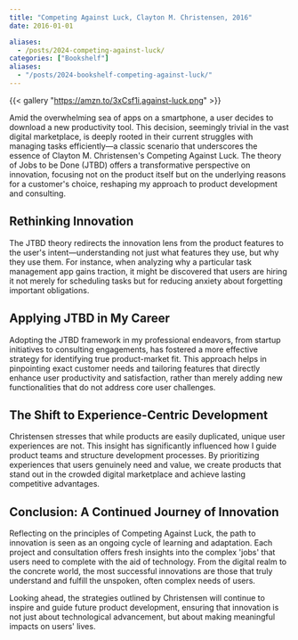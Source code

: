 ```yaml
---
title: "Competing Against Luck, Clayton M. Christensen, 2016"
date: 2016-01-01

aliases:
  - /posts/2024-competing-against-luck/
categories: ["Bookshelf"]
aliases:
  - "/posts/2024-bookshelf-competing-against-luck/"
---
```


{{< gallery "https://amzn.to/3xCsf1i,against-luck.png" >}}

Amid the overwhelming sea of apps on a smartphone, a user decides to download a new productivity tool. This decision, seemingly trivial in the vast digital marketplace, is deeply rooted in their current struggles with managing tasks efficiently—a classic scenario that underscores the essence of Clayton M. Christensen's Competing Against Luck. The theory of Jobs to be Done (JTBD) offers a transformative perspective on innovation, focusing not on the product itself but on the underlying reasons for a customer's choice, reshaping my approach to product development and consulting.

## Rethinking Innovation

The JTBD theory redirects the innovation lens from the product features to the user's intent—understanding not just what features they use, but why they use them. For instance, when analyzing why a particular task management app gains traction, it might be discovered that users are hiring it not merely for scheduling tasks but for reducing anxiety about forgetting important obligations.

## Applying JTBD in My Career

Adopting the JTBD framework in my professional endeavors, from startup initiatives to consulting engagements, has fostered a more effective strategy for identifying true product-market fit. This approach helps in pinpointing exact customer needs and tailoring features that directly enhance user productivity and satisfaction, rather than merely adding new functionalities that do not address core user challenges.

## The Shift to Experience-Centric Development

Christensen stresses that while products are easily duplicated, unique user experiences are not. This insight has significantly influenced how I guide product teams and structure development processes. By prioritizing experiences that users genuinely need and value, we create products that stand out in the crowded digital marketplace and achieve lasting competitive advantages.

## Conclusion: A Continued Journey of Innovation

Reflecting on the principles of Competing Against Luck, the path to innovation is seen as an ongoing cycle of learning and adaptation. Each project and consultation offers fresh insights into the complex 'jobs' that users need to complete with the aid of technology. From the digital realm to the concrete world, the most successful innovations are those that truly understand and fulfill the unspoken, often complex needs of users.

Looking ahead, the strategies outlined by Christensen will continue to inspire and guide future product development, ensuring that innovation is not just about technological advancement, but about making meaningful impacts on users' lives.
